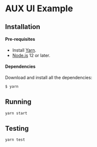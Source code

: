 # AUX UI Example

## Installation

#### Pre-requisites

-   Install [Yarn](https://yarnpkg.com/).
-   [Node.js](https://nodejs.org/en/) 12 or later.

#### Dependencies

Download and install all the dependencies:

```bash
$ yarn
```

## Running

```bash
yarn start
```

## Testing

```bash
yarn test
```
